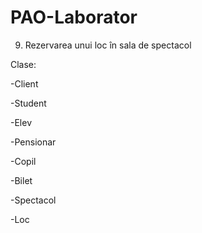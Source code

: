# PAO-Laborator
9. Rezervarea unui loc în sala de spectacol

Clase:

-Client

  -Student

  -Elev
  
  -Pensionar

  -Copil

-Bilet

-Spectacol

-Loc

  
